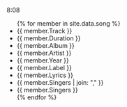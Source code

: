 8:08
<ul>
{% for member in site.data.song %}
  <li>{{ member.Track }}</li>
  <li>{{ member.Duration }}</li>
  <li>{{ member.Album }}</li>
  <li>{{ member.Artist }}</li>
  <li>{{ member.Year }}</li>
  <li>{{ member.Label }}</li>
  <li>{{ member.Lyrics }}</li>
  <li>{{ member.Singers | join: "," }}</li>
  <li>{{ member.Singers }}</li>
{% endfor %}
</ul>
